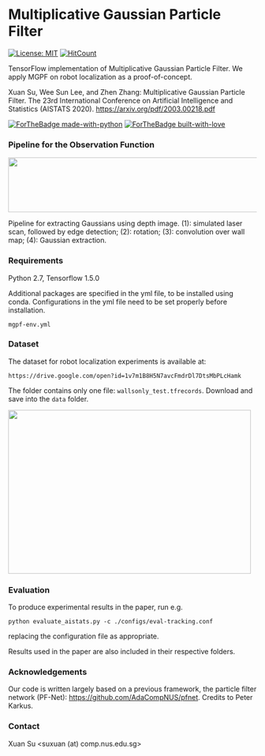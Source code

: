 # Multiplicative Gaussian Particle Filter
[![License: MIT](https://img.shields.io/badge/License-MIT-yellow.svg)](https://opensource.org/licenses/MIT)
[![HitCount](http://hits.dwyl.com/suxuann/mgpf.svg)](http://hits.dwyl.com/suxuann/mgpf)


TensorFlow implementation of Multiplicative Gaussian Particle Filter. We apply MGPF on robot localization as a proof-of-concept.

Xuan Su, Wee Sun Lee, and Zhen Zhang: Multiplicative Gaussian Particle Filter. 
The 23rd International Conference on Artificial Intelligence and Statistics (AISTATS 2020).
https://arxiv.org/pdf/2003.00218.pdf

[![ForTheBadge made-with-python](http://ForTheBadge.com/images/badges/made-with-python.svg)](https://www.python.org/)
[![ForTheBadge built-with-love](http://ForTheBadge.com/images/badges/built-with-love.svg)](https://GitHub.com/Naereen/)

### Pipeline for the Observation Function
<img src="./figs/architecture.png"  width="635" height="111" />

Pipeline for extracting Gaussians using depth image. (1): simulated laser scan, followed by edge
detection; (2): rotation; (3): convolution over wall map; (4): Gaussian extraction.

### Requirements

Python 2.7, Tensorflow 1.5.0

Additional packages are specified in the yml file, to be installed using conda.
Configurations in the yml file need to be set properly before installation.
```
mgpf-env.yml 
``` 

### Dataset

The dataset for robot localization experiments is available at:

```
https://drive.google.com/open?id=1v7m1B8H5N7avcFmdrDl7DtsMbPLcHamk
``` 

The folder contains only one file: ```wallsonly_test.tfrecords```.
Download and save into the ```data``` folder. 

<img src="./figs/example.png"  width="492" height="332" />

### Evaluation

To produce experimental results in the paper, run e.g.
```
python evaluate_aistats.py -c ./configs/eval-tracking.conf
```
replacing the configuration file as appropriate. 

Results used in the paper are also included in their respective folders.

### Acknowledgements

Our code is written largely based on a previous framework, the particle filter network (PF-Net): https://github.com/AdaCompNUS/pfnet.
Credits to Peter Karkus.  

### Contact

Xuan Su <suxuan (at) comp.nus.edu.sg>
